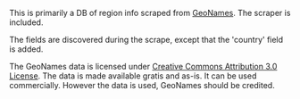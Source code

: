This is primarily a DB of region info scraped from [GeoNames](http://www.geonames.org/). The scraper is included.

The fields are discovered during the scrape, except that the 'country' field is added.

The GeoNames data is licensed under [Creative Commons Attribution 3.0 License](http://creativecommons.org/licenses/by/3.0/). The data is made available gratis and as-is. It can be used commercially. However the data is used, GeoNames should be credited.
